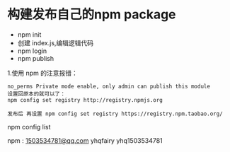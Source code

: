 # 构建发布自己的npm package

- npm init
- 创建 index.js,编辑逻辑代码
- npm login
- npm publish


1.使用 npm 的注意报错：
```
no_perms Private mode enable, only admin can publish this module
设置回原本的就可以了：
npm config set registry http://registry.npmjs.org 

发布后 再设置 npm config set registry https://registry.npm.taobao.org/
```

npm config list


npm : 1503534781@qq.com yhqfairy  yhq1503534781
